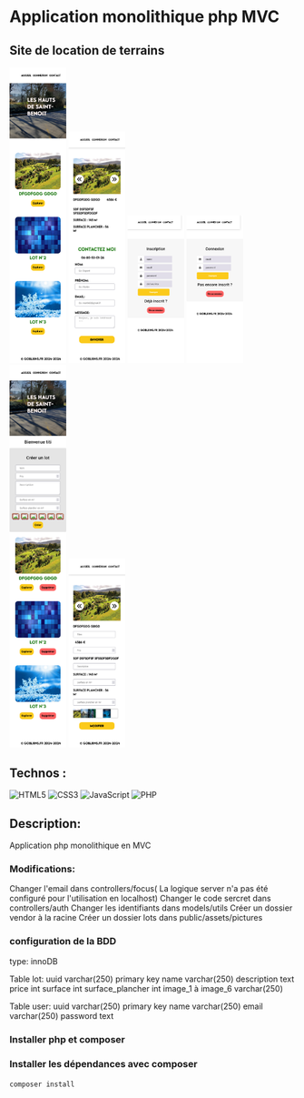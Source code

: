 # Application monolithique php MVC

## Site de location de terrains

 <img style="width: 100px;" src="public/assets/pictures/ex/home.png" alt="home">  <img style="width: 100px;" src="public/assets/pictures/ex/focus.png" alt="home">   <img style="width: 100px;" src="public/assets/pictures/ex/signup.png" alt="home">    <img style="width: 100px;" src="public/assets/pictures/ex/login.png" alt="home">     <img style="width: 100px;" src="public/assets/pictures/ex/home_admin.png" alt="home">      <img style="width: 100px;" src="public/assets/pictures/ex/focus_admin.png" alt="home">




## Technos :

![HTML5](https://img.shields.io/badge/html5-%23E34F26.svg?style=for-the-badge&logo=html5&logoColor=white)
![CSS3](https://img.shields.io/badge/css3-%231572B6.svg?style=for-the-badge&logo=css3&logoColor=white)
![JavaScript](https://img.shields.io/badge/javascript-%23323330.svg?style=for-the-badge&logo=javascript&logoColor=%23F7DF1E)
![PHP](https://img.shields.io/badge/php-%23777BB4.svg?style=for-the-badge&logo=php&logoColor=white)

## Description:

Application php monolithique en MVC

### Modifications:
Changer l'email dans controllers/focus( La logique server n'a pas été configuré pour l'utilisation en localhost)
Changer le code sercret dans controllers/auth
Changer les identifiants dans models/utils
Créer un dossier vendor à la racine
Créer un dossier lots dans public/assets/pictures

### configuration de la BDD
type: innoDB

Table lot:
uuid varchar(250) primary key
name varchar(250)
description text
price int
surface int
surface_plancher int
image_1 à image_6 varchar(250)

Table user:
uuid varchar(250) primary key
name varchar(250)
email varchar(250)
password text


### Installer php et composer 

### Installer les dépendances avec composer
`composer install`
